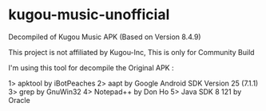 # kugou-music-unofficial
Decompiled of Kugou Music APK (Based on Version 8.4.9)

This project is not affiliated by Kugou-Inc, This is only for Community Build

I'm using this tool for decompile the Original APK :

1> apktool by iBotPeaches
2> aapt by Google Android SDK Version 25 (7.1.1)
3> grep by GnuWin32
4> Notepad++ by Don Ho
5> Java SDK 8 121 by Oracle
